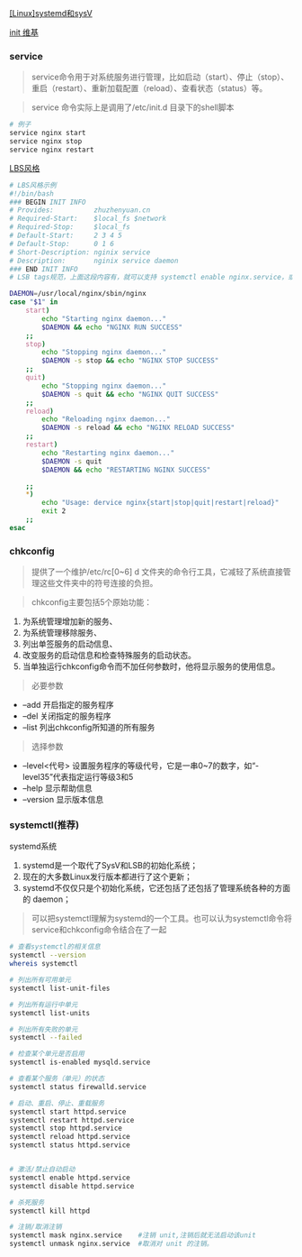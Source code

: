 [[Linux]systemd和sysV](https://www.cnblogs.com/aaronLinux/p/10654523.html)

[init 维基](https://zh.wikipedia.org/wiki/Init)

### service

> service命令用于对系统服务进行管理，比如启动（start）、停止（stop）、重启（restart）、重新加载配置（reload）、查看状态（status）等。

> service 命令实际上是调用了/etc/init.d 目录下的shell脚本

```bash
# 例子
service nginx start
service nginx stop
service nginx restart 
```

[LBS风格](https://www.cnblogs.com/boodoog/p/5844827.html)

```bash
# LBS风格示例
#!/bin/bash  
### BEGIN INIT INFO
# Provides:          zhuzhenyuan.cn
# Required-Start:    $local_fs $network
# Required-Stop:     $local_fs
# Default-Start:     2 3 4 5
# Default-Stop:      0 1 6
# Short-Description: nginix service
# Description:       nginix service daemon
### END INIT INFO 
# LSB tags规范，上面这段内容有，就可以支持 systemctl enable nginx.service，或者直接 apt-get remove insserv

DAEMON=/usr/local/nginx/sbin/nginx
case "$1" in
    start)
        echo "Starting nginx daemon..."
        $DAEMON && echo "NGINX RUN SUCCESS"
    ;;
    stop)
        echo "Stopping nginx daemon..."
        $DAEMON -s stop && echo "NGINX STOP SUCCESS"
    ;;
    quit)
        echo "Stopping nginx daemon..."
        $DAEMON -s quit && echo "NGINX QUIT SUCCESS"
    ;;
    reload)
        echo "Reloading nginx daemon..."
        $DAEMON -s reload && echo "NGINX RELOAD SUCCESS"
    ;;
    restart)
        echo "Restarting nginx daemon..."
        $DAEMON -s quit
        $DAEMON && echo "RESTARTING NGINX SUCCESS"

    ;;
    *)
        echo "Usage: dervice nginx{start|stop|quit|restart|reload}"
        exit 2
    ;;
esac
```

### chkconfig

> 提供了一个维护/etc/rc[0~6] d 文件夹的命令行工具，它减轻了系统直接管理这些文件夹中的符号连接的负担。

> chkconfig主要包括5个原始功能：
1. 为系统管理增加新的服务、  
1. 为系统管理移除服务、  
1. 列出单签服务的启动信息、  
1. 改变服务的启动信息和检查特殊服务的启动状态。  
1. 当单独运行chkconfig命令而不加任何参数时，他将显示服务的使用信息。  
> 必要参数 
- –add 开启指定的服务程序 
- –del 关闭指定的服务程序 
- –list 列出chkconfig所知道的所有服务

> 选择参数 
- –level<代号> 设置服务程序的等级代号，它是一串0~7的数字，如“-level35”代表指定运行等级3和5 
- –help 显示帮助信息 
- –version 显示版本信息


### systemctl(推荐)

systemd系统
1. systemd是一个取代了SysV和LSB的初始化系统；
1. 现在的大多数Linux发行版本都进行了这个更新；
1. systemd不仅仅只是个初始化系统，它还包括了还包括了管理系统各种的方面的 daemon；


> 可以把systemctl理解为systemd的一个工具。也可以认为systemctl命令将service和chkconfig命令结合在了一起

```bash
# 查看systemctl的相关信息
systemctl --version
whereis systemctl

# 列出所有可用单元
systemctl list-unit-files

# 列出所有运行中单元
systemctl list-units

# 列出所有失败的单元
systemctl --failed

# 检查某个单元是否启用
systemctl is-enabled mysqld.service

# 查看某个服务（单元）的状态
systemctl status firewalld.service

# 启动、重启、停止、重载服务
systemctl start httpd.service
systemctl restart httpd.service
systemctl stop httpd.service
systemctl reload httpd.service
systemctl status httpd.service


# 激活/禁止自动启动
systemctl enable httpd.service
systemctl disable httpd.service

# 杀死服务
systemctl kill httpd

# 注销/取消注销
systemctl mask nginx.service	#注销 unit,注销后就无法启动该unit
systemctl unmask nginx.service	#取消对 unit 的注销。
```
